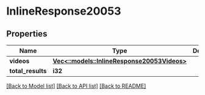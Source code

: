 # InlineResponse20053

## Properties

Name | Type | Description | Notes
------------ | ------------- | ------------- | -------------
**videos** | [**Vec<::models::InlineResponse20053Videos>**](inline_response_200_53_videos.md) |  | 
**total_results** | **i32** |  | 

[[Back to Model list]](../README.md#documentation-for-models) [[Back to API list]](../README.md#documentation-for-api-endpoints) [[Back to README]](../README.md)


